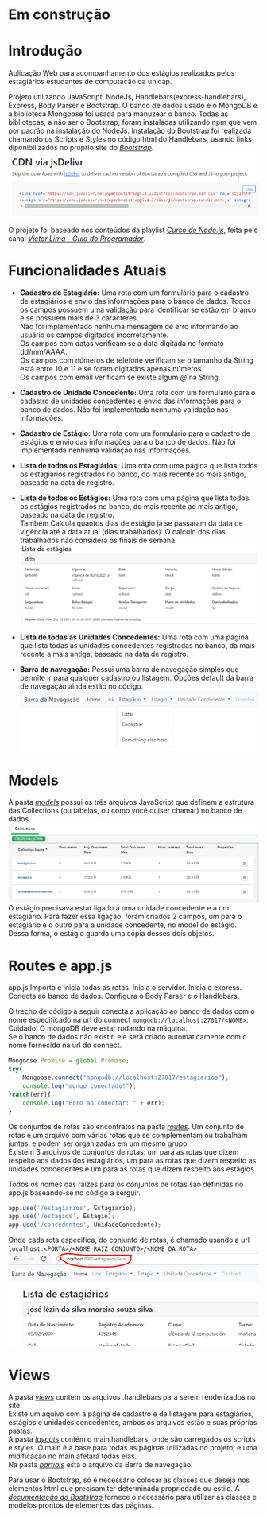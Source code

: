 # **Em construção**

# Introdução

Aplicação Web para acompanhamento dos estágios realizados pelos estagiários estudantes de computação da unicap.

Projeto utilizando JavaScript, NodeJs, Handlebars(express-handlebars), Express, Body Parser e Bootstrap. O banco de dados usado é o MongoDB e a biblioteca Mongoose foi usada para manuzear o banco. Todas as bibliotecas, a não ser o Bootstrap, foram instaladas utilizando npm que vem por padrão na instalação do NodeJs. Instalação do Bootstrap foi realizada chamando os Scripts e Styles no código html do Handlebars, usando links diponibilizados no próprio site do [*Bootstrap*](https://getbootstrap.com/docs/5.1/getting-started/download/).  
![](/readmeImages/l9aDADq.png)

O projeto foi baseado nos conteúdos da playlist [*Curso de Node.js*](https://www.youtube.com/watch?v=LLqq6FemMNQ&list=PLJ_KhUnlXUPtbtLwaxxUxHqvcNQndmI4B), feita pelo canal 
[*Victor Lima - Guia do Programador*](https://www.youtube.com/channel/UC_issB-37g9lwfAA37fy2Tg).

# Funcionalidades Atuais

 - **Cadastro de Estagiário:** Uma rota com um formulário para o cadastro de estagiários e envio das informações para o banco de dados. Todos os campos possuem uma validação para identificar se estão em branco e se possuem mais de 3 caracteres.  
 Não foi implementado nenhuma mensagem de erro informando ao usuário os campos digitados incorretamente.  
 Os campos com datas verificam se a data digitada no formato dd/mm/AAAA.  
 Os campos com números de telefone verificam se o tamanho da String está entre 10 e 11 e se foram digitados apenas números.  
 Os campos com email verificam se existe algum *@* na String.

 - **Cadastro de Unidade Concedente:** Uma rota com um formulário para o cadastro de unidades concedentes e envio das informações para o banco de dados. Não foi implementada nenhuma validação nas informações.

 - **Cadastro de Estágio:** Uma rota com um formulário para o cadastro de estágios e envio das informações para o banco de dados. Não foi implementada nenhuma validação nas informações.

- **Lista de todos os Estagiários:** Uma rota com uma página que lista todos os estagiários registrados no banco, do mais recente ao mais antigo, baseado na data de registro.

- **Lista de todos os Estágios:** Uma rota com uma página que lista todos os estágios registrados no banco, do mais recente ao mais antigo, baseado na data de registro.  
Também Calcula quantos dias de estágio já se passaram da data de vigência até a data atual (dias trabalhados). O calculo dos dias trabalhados não considera os finais de semana.
![](/readmeImages/eqXXqow.png)

- **Lista de todas as Unidades Concedentes:** Uma rota com uma página que lista todas as unidades concedentes registradas no banco, da mais recente a mais antiga, baseado na data de registro.

- **Barra de navegação:** Possui uma barra de navegação simples que permite ir para qualquer cadastro ou listagem. Opções default da barra de navegação ainda estão no código.  
![](/readmeImages/SNoC3j6.png)

# Models

A pasta [*models*](https://github.com/GazetaGaveta/Estagio-UNICAP/tree/main/models) possui os três arquivos JavaScript que definem a estrutura das Collections (ou tabelas, ou como você quiser chamar) no banco de dados.  
![](/readmeImages/7idICmn.png)
O estágio precisava estar ligado a uma unidade concedente e a um estagiário. Para fazer essa ligação, foram criados 2 campos, um para o estagiário e o outro para a unidade concedente, no model do estágio. Dessa forma, o estágio guarda uma cópia desses dois objetos.

# Routes e app.js

app.js Importa e inicia todas as rotas. Inicia o servidor. Inicia o express. Conecta ao banco de dados. Configura o Body Parser e o Handlebars.

O trecho de código a seguir conecta a aplicação ao banco de dados com o nome especificado na url do connect `mongodb://localhost:27017/<NOME>`.  
Cuidado! O mongoDB deve estar rodando na máquina.  
Se o banco de dados não existir, ele será criado automaticamente com o nome fornecido na url do connect.  
```javaScript
Mongoose.Promise = global.Promise;
try{
    Mongoose.connect("mongodb://localhost:27017/estagiarios");
    console.log("mongo conectado!");
}catch(err){
    console.log("Erro ao conectar: " + err);
}
```

Os conjuntos de rotas são encontratos na pasta [*routes*](https://github.com/GazetaGaveta/Estagio-UNICAP/tree/main/routes). Um conjunto de rotas é um arquivo com várias rotas que se complementam ou trabalham juntas, e podem ser organizadas em um mesmo grupo.  
Existem 3 arquivos de conjuntos de rotas: um para as rotas que dizem respeito aos dados dos estagiários, um para as rotas que dizem respeito as unidades concedentes e um para as rotas que dizem respeito aos estágios.

Todos os nomes das raízes para os conjuntos de rotas são definidas no app.js baseando-se no código a serguir.  
```JavaScript
app.use('/estagiarios', Estagiario);
app.use('/estagios', Estagio);
app.use('/concedentes', UnidadeConcedente);
```   
Onde cada rota especifica, do conjunto de rotas, é chamado usando a url `localhost:<PORTA>/<NOME_RAIZ_CONJUNTO>/<NOME_DA_ROTA>`
![](/readmeImages/9jcH7JK.png)

# Views

A pasta [*views*](https://github.com/GazetaGaveta/Estagio-UNICAP/tree/main/views) contem os arquivos .handlebars para serem renderizados no site.  
Existe um aquivo com a página de cadastro e de listagem para estagiários, estágios e unidades concedentes, ambos os arquivos estão e suas próprias pastas.  
A pasta [*layouts*](https://github.com/GazetaGaveta/Estagio-UNICAP/tree/main/views/layouts) contém o main.handlebars, onde são carregados os scripts e styles. O main é a base para todas as páginas utilizadas no projeto, e uma midificação no main afetará todas elas.  
Na pasta [*partials*](https://github.com/GazetaGaveta/Estagio-UNICAP/tree/main/views/partials) está o arquivo da Barra de navegação.

Para usar o Bootstrap, só é necessário colocar as classes que deseja nos elementos html que precisam ter determinada propriedade ou estilo. A [*documentação do Bootstrap*](https://getbootstrap.com/docs/5.1/getting-started/introduction/) fornece o necessário para utilizar as classes e modelos prontos de elementos das páginas.